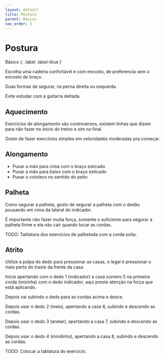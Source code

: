 ```yaml
---
layout: default
title: Postura
parent: Básico
nav_order: 3
---
```


# Postura

Básico
{: .label .label-blue }

Escolha uma cadeira confortável e com encosto, de preferencia sem o encosto de braço.

Duas formas de segurar, na perna direita ou esquerda.

Evite estudar com a guitarra deitada.

## Aquecimento

Exercícios de alongamento são controversos, existem linhas que dizem para não fazer no inicio do treino e sim no final.

Gosto de fazer exercícios simples em velocidades moderadas pra começar.

## Alongamento

- Puxar a mão para cima com o braço esticado
- Puxar a mão para baixo com o braço esticado
- Puxar o cotolevo no sentido do peito

## Palheta

Como segurar a palheta, gosto de segurar a palheta com o dedão pousando em cima da lateral do indicador.

É importante não fazer muita força, somente o suficiente para segurar a palheta firme e ela não cair quando tocar as cordas.

TODO: Tablatura dos exercícios de palhetada com a corda solta.

## Atrito

Utilize a polpa do dedo para pressionar as casas, o legal é pressionar o mais perto do traste da frente da casa.

Inicie apertando com o dedo 1 (indicador) a casa número 5 na primeira corda (mizinha) com o dedo indicador, aqui preste atenção na força que está aplicando.

Depois vai subindo o dedo para as cordas acima e desce.

Depois usar o dedo 2 (meio), apertando a casa 6, subindo e descendo as cordas.

Depois usar o dedo 3 (anelar), apertando a casa 7, subindo e descendo as cordas.

Depois usar o dedo 4 (mindinho), apertando a casa 8, subindo e descendo as cordas.

TODO: Colocar a tablatura do exercício.
